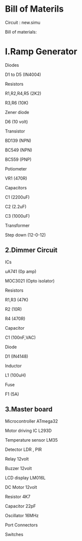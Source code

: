 # Bill of Materils
Circuit : new.simu

Bill of materials:

# I.Ramp Generator

Diodes

D1 to D5     (IN4004)

Resistors 	

R1,R2,R4,R5  (2K2)


R3,R6        (10K)
			
Zener diode	

D6           (10 volt)

Transistor	

BD139         (NPN)

BC549         (NPN)	

BC559         (PNP)

Potiometer

VR1          (470R)

Capacitors	

C1           (2200uF)	

C2           (2.2uF)	

C3           (1000uF)

Transformer	

Step down    (12-0-12)

## 2.Dimmer Circuit

ICs	

uA741         (0p amp)	

MOC3021      (Opto isolator)

Resistors		

R1,R3          (47K)	

R2             (10R)	

R4             (470R)	

Capacitor		

C1            (100nF,VAC)

Diode	

D1             (IN4148)

Inductor	

L1              (100uH)

Fuse	

F1              (5A)


## 3.Master board

Microcontroller                                 ATmega32

Motor driving IC                                 L293D

Temperature sensor                               LM35

Detector                                         LDR , PIR

Relay                                            12volt

Buzzer                                           12volt

LCD display                                      LM016L

DC Motor                                         12volt

Resistor                                         4K7

Capacitor                                        22pF

Oscillator                                       16MHz

Port Connectors

Switches

